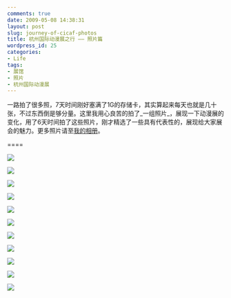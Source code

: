 ```yaml
---
comments: true
date: 2009-05-08 14:38:31
layout: post
slug: journey-of-cicaf-photos
title: 杭州国际动漫展之行 —— 照片篇
wordpress_id: 25
categories:
- Life
tags:
- 展馆
- 照片
- 杭州国际动漫展
---
```


一路拍了很多照，7天时间刚好塞满了1G的存储卡，其实算起来每天也就是几十张，不过东西倒是够分量。这里我用心良苦的拍了_一组照片_，展现一下动漫展的变化，用了6天时间拍了这些照片，刚才精选了一些具有代表性的，展现给大家展会的魅力。更多照片请至[我的相册](http://arthraim.cn/picasa.html?albumid=5333336126251072961)。




====




![](/upload/Changing_01.JPG)




![](/upload/Changing_02.JPG)




![](/upload/Changing_03.JPG)




![](/upload/Changing_04.JPG)




![](/upload/Changing_05.JPG)




![](/upload/Changing_06.JPG)




![](/upload/Changing_07.JPG)




![](/upload/Changing_08.JPG)







![](/upload/Changing_09.JPG)




![](/upload/Changing_10.JPG)




![](/upload/Changing_11.JPG)
